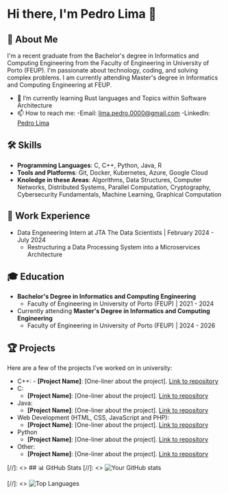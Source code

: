 # Hi there, I'm Pedro Lima 👋

## 🚀 About Me
I'm a recent graduate from the Bachelor's degree in Informatics and Computing Engineering from the Faculty of Engineering in University of Porto (FEUP). I'm passionate about technology, coding, and solving complex problems. I am currently attending Master's degree in Informatics and Computing Engineering at FEUP.

- 🌱 I’m currently learning Rust languages and Topics within Software Architecture
- 📫 How to reach me:
    -Email:  [lima.pedro.0000@gmail.com](mailto:lima.pedro.0000@gmail.com)
     -LinkedIn: [Pedro Lima](https://www.linkedin.com/in/pedro-lima-b55558295)

## 🛠️ Skills
- **Programming Languages**: C, C++, Python, Java, R 
- **Tools and Platforms**: Git, Docker, Kubernetes, Azure, Google Cloud
- **Knoledge in these Areas**: Algorithms, Data Structures, Computer Networks, Distributed Systems, Parallel Computation, Cryptography, Cybersecurity Fundamentals, Machine Learning, Graphical Computation

## 💼 Work Experience
- Data Engeneering Intern at JTA The Data Scientists | February 2024 - July 2024
  - Restructuring a Data Processing System into a Microservices Architecture

## 🎓 Education
- **Bachelor's Degree in Informatics and Computing Engineering**
  - Faculty of Engineering in University of Porto (FEUP) | 2021 - 2024
- Currently attending **Master's Degree in Informatics and Computing Engineering**
  - Faculty of Engineering in University of Porto (FEUP) | 2024 - 2026

## 🏆 Projects
Here are a few of the projects I’ve worked on in university:
- C++:
      - **[Project Name]**: [One-liner about the project]. [Link to repository](https://github.com/yourusername/projectname)
- C:
    - **[Project Name]**: [One-liner about the project]. [Link to repository](https://github.com/yourusername/projectname)
- Java:
    - **[Project Name]**: [One-liner about the project]. [Link to repository](https://github.com/yourusername/projectname)
- Web Development (HTML, CSS, JavaScript and PHP):
    - **[Project Name]**: [One-liner about the project]. [Link to repository](https://github.com/yourusername/projectname)
- Python
     - **[Project Name]**: [One-liner about the project]. [Link to repository](https://github.com/yourusername/projectname)
- Other:
     - **[Project Name]**: [One-liner about the project]. [Link to repository](https://github.com/yourusername/projectname)

[//]: <> ## 📊 GitHub Stats
[//]: <> ![Your GitHub stats](https://github-readme-stats.vercel.app/api?username=limapedro12&show_icons=true&theme=radical)

[//]: <> ![Top Languages](https://github-readme-stats.vercel.app/api/top-langs/?username=limapedro12&layout=compact&theme=radical)
